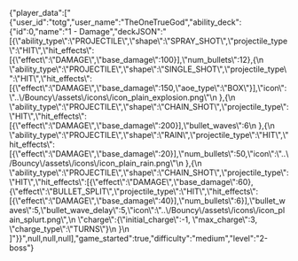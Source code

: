 {"player_data":["{\"user_id\":\"totg\",\"user_name\":\"TheOneTrueGod\",\"ability_deck\":{\"id\":0,\"name\":\"1 - Damage\",\"deckJSON\":\"[{\\\"ability_type\\\":\\\"PROJECTILE\\\",\\\"shape\\\":\\\"SPRAY_SHOT\\\",\\\"projectile_type\\\":\\\"HIT\\\",\\\"hit_effects\\\":[{\\\"effect\\\":\\\"DAMAGE\\\",\\\"base_damage\\\":100}],\\\"num_bullets\\\":12},{\\n        \\\"ability_type\\\":\\\"PROJECTILE\\\",\\\"shape\\\":\\\"SINGLE_SHOT\\\",\\\"projectile_type\\\":\\\"HIT\\\",\\\"hit_effects\\\":[{\\\"effect\\\":\\\"DAMAGE\\\",\\\"base_damage\\\":150,\\\"aoe_type\\\":\\\"BOX\\\"}],\\\"icon\\\":\\\"..\\\/Bouncy\\\/assets\\\/icons\\\/icon_plain_explosion.png\\\"\\n      },{\\n        \\\"ability_type\\\":\\\"PROJECTILE\\\",\\\"shape\\\":\\\"CHAIN_SHOT\\\",\\\"projectile_type\\\":\\\"HIT\\\",\\\"hit_effects\\\":[{\\\"effect\\\":\\\"DAMAGE\\\",\\\"base_damage\\\":200}],\\\"bullet_waves\\\":6\\n      },{\\n        \\\"ability_type\\\":\\\"PROJECTILE\\\",\\\"shape\\\":\\\"RAIN\\\",\\\"projectile_type\\\":\\\"HIT\\\",\\\"hit_effects\\\":[{\\\"effect\\\":\\\"DAMAGE\\\",\\\"base_damage\\\":20}],\\\"num_bullets\\\":50,\\\"icon\\\":\\\"..\\\/Bouncy\\\/assets\\\/icons\\\/icon_plain_rain.png\\\"\\n      },{\\n        \\\"ability_type\\\":\\\"PROJECTILE\\\",\\\"shape\\\":\\\"CHAIN_SHOT\\\",\\\"projectile_type\\\":\\\"HIT\\\",\\\"hit_effects\\\":[{\\\"effect\\\":\\\"DAMAGE\\\",\\\"base_damage\\\":60},{\\\"effect\\\":\\\"BULLET_SPLIT\\\",\\\"projectile_type\\\":\\\"HIT\\\",\\\"hit_effects\\\":[{\\\"effect\\\":\\\"DAMAGE\\\",\\\"base_damage\\\":40}],\\\"num_bullets\\\":6}],\\\"bullet_waves\\\":5,\\\"bullet_wave_delay\\\":5,\\\"icon\\\":\\\"..\\\/Bouncy\\\/assets\\\/icons\\\/icon_plain_splurt.png\\\",\\n        \\\"charge\\\":{\\\"initial_charge\\\":-1, \\\"max_charge\\\":3, \\\"charge_type\\\":\\\"TURNS\\\"}\\n      }\\n    ]\"}}",null,null,null],"game_started":true,"difficulty":"medium","level":"2-boss"}